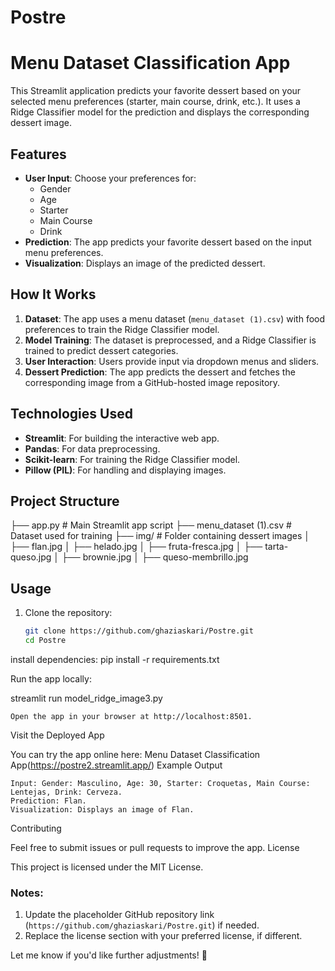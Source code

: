 # Postre
# Menu Dataset Classification App

This Streamlit application predicts your favorite dessert based on your selected menu preferences (starter, main course, drink, etc.). It uses a Ridge Classifier model for the prediction and displays the corresponding dessert image.

## Features
- **User Input**: Choose your preferences for:
  - Gender
  - Age
  - Starter
  - Main Course
  - Drink
- **Prediction**: The app predicts your favorite dessert based on the input menu preferences.
- **Visualization**: Displays an image of the predicted dessert.

## How It Works
1. **Dataset**: The app uses a menu dataset (`menu_dataset (1).csv`) with food preferences to train the Ridge Classifier model.
2. **Model Training**: The dataset is preprocessed, and a Ridge Classifier is trained to predict dessert categories.
3. **User Interaction**: Users provide input via dropdown menus and sliders.
4. **Dessert Prediction**: The app predicts the dessert and fetches the corresponding image from a GitHub-hosted image repository.

## Technologies Used
- **Streamlit**: For building the interactive web app.
- **Pandas**: For data preprocessing.
- **Scikit-learn**: For training the Ridge Classifier model.
- **Pillow (PIL)**: For handling and displaying images.

## Project Structure
├── app.py # Main Streamlit app script ├── menu_dataset (1).csv # Dataset used for training ├── img/ # Folder containing dessert images │ ├── flan.jpg │ ├── helado.jpg │ ├── fruta-fresca.jpg │ ├── tarta-queso.jpg │ ├── brownie.jpg │ ├── queso-membrillo.jpg

## Usage

1. Clone the repository:
   ```bash
   git clone https://github.com/ghaziaskari/Postre.git
   cd Postre
install dependencies:
pip install -r requirements.txt

Run the app locally:

streamlit run model_ridge_image3.py

    Open the app in your browser at http://localhost:8501.

Visit the Deployed App

You can try the app online here:
Menu Dataset Classification App(https://postre2.streamlit.app/)
Example Output

    Input: Gender: Masculino, Age: 30, Starter: Croquetas, Main Course: Lentejas, Drink: Cerveza.
    Prediction: Flan.
    Visualization: Displays an image of Flan.

Contributing

Feel free to submit issues or pull requests to improve the app.
License

This project is licensed under the MIT License.


### Notes:
1. Update the placeholder GitHub repository link (`https://github.com/ghaziaskari/Postre.git`) if needed.
2. Replace the license section with your preferred license, if different.

Let me know if you'd like further adjustments! 🚀

